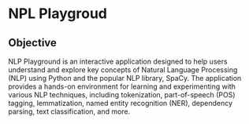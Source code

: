 # NPL Playgroud

## Objective

NLP Playground is an interactive application designed to help users understand and explore key concepts of Natural Language Processing (NLP) using Python and the popular NLP library, SpaCy. The application provides a hands-on environment for learning and experimenting with various NLP techniques, including tokenization, part-of-speech (POS) tagging, lemmatization, named entity recognition (NER), dependency parsing, text classification, and more.
